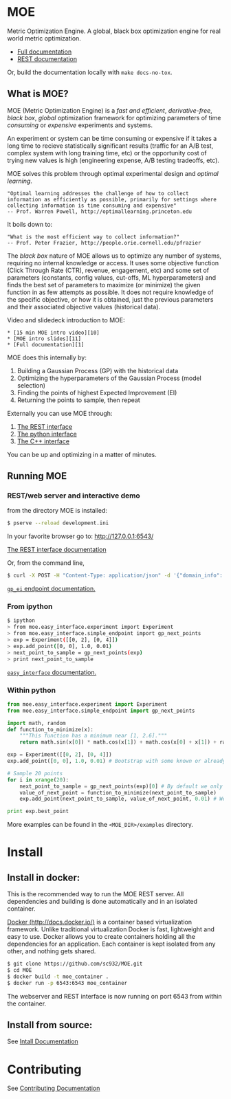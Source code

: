 # MOE

Metric Optimization Engine. A global, black box optimization engine for real world metric optimization.

  * [Full documentation][1]
  * [REST documentation][2]

Or, build the documentation locally with `make docs-no-tox`.

## What is MOE?

MOE (Metric Optimization Engine) is a *fast and efficient*, *derivative-free*,  *black box*, *global* optimization framework for optimizing parameters of time *consuming* or *expensive* experiments and systems.

An experiment or system can be time consuming or expensive if it takes a long time to recieve statistically significant results (traffic for an A/B test, complex system with long training time, etc) or the opportunity cost of trying new values is high (engineering expense, A/B testing tradeoffs, etc).

MOE solves this problem through optimal experimental design and *optimal learning*.

    "Optimal learning addresses the challenge of how to collect information as efficiently as possible, primarily for settings where collecting information is time consuming and expensive"
    -- Prof. Warren Powell, http://optimallearning.princeton.edu

It boils down to:

    "What is the most efficient way to collect information?"
    -- Prof. Peter Frazier, http://people.orie.cornell.edu/pfrazier

The *black box* nature of MOE allows us to optimize any number of systems, requiring no internal knowledge or access. It uses some objective function (Click Through Rate (CTR), revenue, engagement, etc) and some set of parameters (constants, config values, cut-offs, ML hyperparameters) and finds the best set of parameters to maximize (or minimize) the given function in as few attempts as possible. It does not require knowledge of the specific objective, or how it is obtained, just the previous parameters and their associated objective values (historical data).

Video and slidedeck introduction to MOE:

    * [15 min MOE intro video][10]
    * [MOE intro slides][11]
    * [Full documentation][1]

MOE does this internally by:

1. Building a Gaussian Process (GP) with the historical data
2. Optimizing the hyperparameters of the Gaussian Process (model selection)
3. Finding the points of highest Expected Improvement (EI)
4. Returning the points to sample, then repeat

Externally you can use MOE through:

1. [The REST interface][2]
2. [The python interface][9]
3. [The C++ interface][12]

You can be up and optimizing in a matter of minutes.

## Running MOE

### REST/web server and interactive demo

from the directory MOE is installed:

```bash
$ pserve --reload development.ini
```

In your favorite browser go to: http://127.0.0.1:6543/

[The REST interface documentation][2]

Or, from the command line,

```bash
$ curl -X POST -H "Content-Type: application/json" -d '{"domain_info": {"dim": 1}, "points_to_evaluate": [[0.1], [0.5], [0.9]], "gp_info": {"points_sampled": [{"value_var": 0.01, "value": 0.1, "point": [0.0]}, {"value_var": 0.01, "value": 0.2, "point": [1.0]}]}}' http://127.0.0.1:6543/gp/ei
```
[`gp_ei` endpoint documentation.][4]

### From ipython

```bash
$ ipython
> from moe.easy_interface.experiment import Experiment
> from moe.easy_interface.simple_endpoint import gp_next_points
> exp = Experiment([[0, 2], [0, 4]])
> exp.add_point([0, 0], 1.0, 0.01)
> next_point_to_sample = gp_next_points(exp)
> print next_point_to_sample
```
[`easy_interface` documentation.][5]

### Within python

```python
from moe.easy_interface.experiment import Experiment
from moe.easy_interface.simple_endpoint import gp_next_points

import math, random
def function_to_minimize(x):
    """This function has a minimum near [1, 2.6]."""
    return math.sin(x[0]) * math.cos(x[1]) + math.cos(x[0] + x[1]) + random.uniform(-0.02, 0.02)

exp = Experiment([[0, 2], [0, 4]])
exp.add_point([0, 0], 1.0, 0.01) # Bootstrap with some known or already sampled point

# Sample 20 points
for i in xrange(20):
    next_point_to_sample = gp_next_points(exp)[0] # By default we only ask for one point
    value_of_next_point = function_to_minimize(next_point_to_sample)
    exp.add_point(next_point_to_sample, value_of_next_point, 0.01) # We can add some noise

print exp.best_point
```

More examples can be found in the `<MOE_DIR>/examples` directory.

# Install

## Install in docker:

This is the recommended way to run the MOE REST server. All dependencies and building is done automatically and in an isolated container.

[Docker (http://docs.docker.io/)][6] is a container based virtualization framework. Unlike traditional virtualization Docker is fast, lightweight and easy to use. Docker allows you to create containers holding all the dependencies for an application. Each container is kept isolated from any other, and nothing gets shared.

```bash
$ git clone https://github.com/sc932/MOE.git
$ cd MOE
$ docker build -t moe_container .
$ docker run -p 6543:6543 moe_container
```

The webserver and REST interface is now running on port 6543 from within the container.

## Install from source:

See [Intall Documentation][7]

# Contributing

See [Contributing Documentation][8]

[0]: https://www.youtube.com/watch?v=qAN6iyYPbEE
[1]: http://sc932.github.io/MOE/
[2]: http://sc932.github.io/MOE/moe.views.rest.html
[3]: http://github.com/sc932/MOE/pulls
[4]: http://sc932.github.io/MOE/moe.views.rest.html#module-moe.views.rest.gp_ei
[5]: http://sc932.github.io/MOE/moe.easy_interface.html
[6]: http://docs.docker.io/
[7]: http://sc932.github.io/MOE/install.html
[8]: http://sc932.github.io/MOE/contributing.html
[9]: http://sc932.github.io/MOE/moe.optimal_learning.python.python_version.html
[10]: http://www.youtube.com/watch?v=qAN6iyYPbEE
[11]: http://www.slideshare.net/YelpEngineering/yelp-engineering-open-house-112013-optimally-learning-for-fun-and-profit
[12]: http://sc932.github.io/MOE/cpp_tree.html
